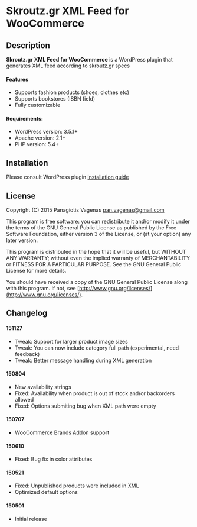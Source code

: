 # Skroutz.gr XML Feed for WooCommerce

## Description

**Skroutz.gr XML Feed for WooCommerce** is a WordPress plugin that generates XML feed according to skroutz.gr specs

#### Features

* Supports fashion products (shoes, clothes etc)
* Supports bookstores (ISBN field)
* Fully customizable

#### Requirements:

* WordPress version: 3.5.1+
* Apache version: 2.1+
* PHP version: 5.4+

## Installation

Please consult WordPress plugin [installation guide](https://codex.wordpress.org/Managing_Plugins#Installing_Plugins)

## License

Copyright (C) 2015 Panagiotis Vagenas <pan.vagenas@gmail.com>

This program is free software: you can redistribute it and/or modify
it under the terms of the GNU General Public License as published by
the Free Software Foundation, either version 3 of the License, or
(at your option) any later version.

This program is distributed in the hope that it will be useful,
but WITHOUT ANY WARRANTY; without even the implied warranty of
MERCHANTABILITY or FITNESS FOR A PARTICULAR PURPOSE.  See the
GNU General Public License for more details.

You should have received a copy of the GNU General Public License
along with this program.  If not, see [http://www.gnu.org/licenses/](http://www.gnu.org/licenses/).

## Changelog

#### 151127

* Tweak: Support for larger product image sizes
* Tweak: You can now include category full path (experimental, need feedback)
* Tweak: Better message handling during XML generation

#### 150804

* New availability strings
* Fixed: Availability when product is out of stock and/or backorders allowed
* Fixed: Options submiting bug when XML path were empty

#### 150707

* WooCommerce Brands Addon support

#### 150610

* Fixed: Bug fix in color attributes

#### 150521

* Fixed: Unpublished products were included in XML
* Optimized default options

#### 150501

* Initial release
